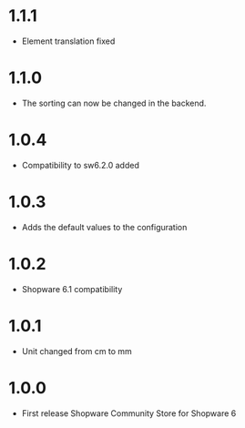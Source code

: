# 1.1.1
- Element translation fixed

# 1.1.0
- The sorting can now be changed in the backend.

# 1.0.4
- Compatibility to sw6.2.0 added

# 1.0.3
- Adds the default values to the configuration

# 1.0.2
- Shopware 6.1 compatibility

# 1.0.1
- Unit changed from cm to mm

# 1.0.0
- First release Shopware Community Store for Shopware 6
